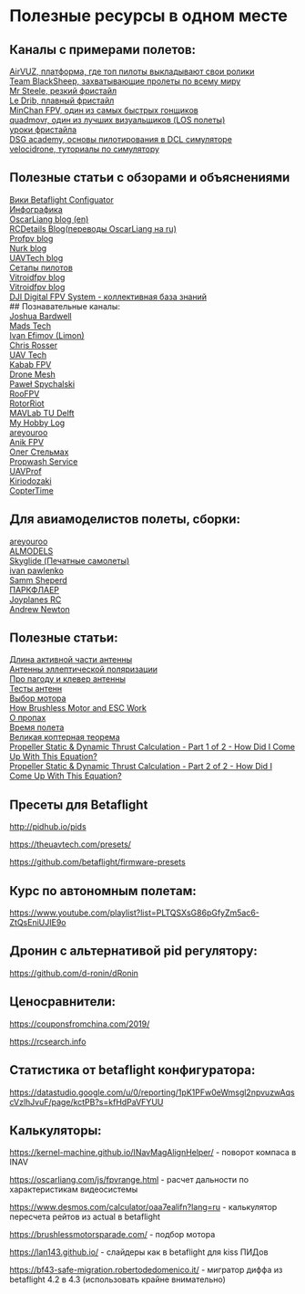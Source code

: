 # Полезные ресурсы в одном месте

## Каналы с примерами полетов:

<DT><A HREF="https://www.airvuz.com" >AirVUZ, платформа, где топ пилоты выкладывают свои ролики</A></DT>
<DT><A HREF="https://www.youtube.com/channel/UCAMZOHjmiInGYjOplGhU38g" >Team BlackSheep, захватывающие пролеты по всему миру</A></DT>
<DT><A HREF="https://www.youtube.com/channel/UCQEqPV0AwJ6mQYLmSO0rcNA" >Mr Steele, резкий фристайл</A></DT>
<DT><A HREF="https://www.youtube.com/c/LeDribFPV" >Le Drib, плавный фристайл</A></DT>
<DT><A HREF="https://www.youtube.com/c/MinChanKim04" >MinChan FPV, один из самых быстрых гонщиков</A></DT>
<DT><A HREF="https://www.youtube.com/c/quadmovr" >quadmovr, один из лучших визуальщиков (LOS полеты)</A></DT>
<DT><A HREF="https://www.youtube.com/channel/UCFedUk5j_EidYV4P-EnYJYg/videos" >уроки фристайла</A></DT>
<DT><A HREF="https://www.youtube.com/watch?v=ZZotXvbVEkI&list=PLwy7zFO7fCeM6rZilz3DlQ7kHs7HjhpYg&index=6" >DSG academy, основы пилотирования в DCL симуляторе</A></DT>
<DT><A HREF="https://www.youtube.com/c/Velocidrone" >velocidrone, туториалы по симулятору</A></DT>
  
## Полезные статьи с обзорами и объяснениями
  
<DT><A HREF="https://betaflight.com/docs/configurator/setup-tab#calibrate-accelerometer" >Вики Betaflight Configuator</A></DT>
<DT><A HREF="https://quadquestions.com/blog/2017/02/22/choose-right-size-motors-drone/" >Инфографика</A></DT>
<DT><A HREF="https://oscarliang.com/" >OscarLiang blog (en)</A></DT>
<DT><A HREF="https://blog.rcdetails.info/" >RCDetails Blog(переводы OscarLiang на ru)</A></DT>
<DT><A HREF="https://profpv.ru" >Profpv blog</A></DT>
<DT><A HREF="http://paulnurkkala.com" >Nurk blog</A></DT>
<DT><A HREF="https://theuavtech.com/" >UAVTech blog</A></DT>
<DT><A HREF="https://rotorbuilds.com/explore" >Сетапы пилотов</A></DT>
<DT><A HREF="https://www.vitroidfpv.com/faq" >Vitroidfpv blog</A></DT>
<DT><A HREF="https://www.vitroidfpv.com/faq" >Vitroidfpv blog</A></DT>
<DT><A HREF="https://www.djifpv.ru/" >DJI Digital FPV System - коллективная база знаний </A></DT>
## Познавательные каналы:

<DT><A HREF="https://www.youtube.com/channel/UCX3eufnI7A2I7IkKHZn8KSQ" >Joshua Bardwell</A></DT>
<DT><A HREF="https://www.youtube.com/@MadRC" >Mads Tech</A></DT>
<DT><A HREF="https://www.youtube.com/@IvanEfimovLimon" >Ivan Efimov (Limon)</A></DT>
<DT><A HREF="https://www.youtube.com/channel/UC45_6KVAAZG_iOgzksGswMw" >Chris Rosser</A></DT>
<DT><A HREF="https://www.youtube.com/channel/UCI2MZOaHJFMAmW5ni7vuAQg" >UAV Tech</A></DT>
<DT><A HREF="https://www.youtube.com/channel/UC4yjtLpqFmlVncUFExoVjiQ" >Kabab FPV</A></DT>
<DT><A HREF="https://www.youtube.com/channel/UC3c9WhUvKv2eoqZNSqAGQXg/videos" >Drone Mesh</A></DT> 
<DT><A HREF="https://www.youtube.com/c/Pawe%C5%82Spychalski" >Paweł Spychalski</A></DT>
<DT><A HREF="https://www.youtube.com/c/RooFPV" >RooFPV</A></DT>
<DT><A HREF="https://www.youtube.com/c/RotorRiot" >RotorRiot</A></DT>
<DT><A HREF="https://www.youtube.com/c/microuav" >MAVLab TU Delft</A></DT>
<DT><A HREF="https://www.youtube.com/channel/UC1R4TVyxi782_sNGUjREGVQ" >My Hobby Log</A></DT>
<DT><A HREF="https://www.youtube.com/c/areyouroo" >areyouroo</A></DT>
<DT><A HREF="https://www.youtube.com/channel/UC29J5CXmsnqX7JPAzlU9yCQ" >Anik FPV</A></DT>
<DT><A HREF="https://www.youtube.com/user/Elektraua" >Олег Стельмах</A></DT>
<DT><A HREF="https://www.youtube.com/c/propwashservice" >Propwash Service</A></DT>
<DT><A HREF="https://www.youtube.com/channel/UCBFJQVEoNPIe852VN4N1m_g" >UAVProf</A></DT>
<DT><A HREF="https://www.youtube.com/@kiriodozaki_fpv" >Kiriodozaki</A></DT>
<DT><A HREF="https://www.youtube.com/@CopterTime" >CopterTime</A></DT>

## Для авиамоделистов полеты, сборки:

<DT><A HREF="https://www.youtube.com/channel/UCG367mifGbd4_K9UTqYQrVQ" >areyouroo</A></DT>
<DT><A HREF="https://www.youtube.com/channel/UCatTqPsEwHGgtAXuC6WMq9w" >ALMODELS</A></DT>
<DT><A HREF="https://www.youtube.com/@Skyglide" >Skyglide (Печатные самолеты)</A></DT>
<DT><A HREF="https://vk.com/ivan.pawlenko" >ivan pawlenko</A></DT>
<DT><A HREF="https://www.youtube.com/c/SammSheperd" >Samm Sheperd</A></DT>
<DT><A HREF="http://www.parkflyer.ru/ru/blogs/view_entry/15827/" >ПАРКФЛАЕР</A></DT>
<DT><A HREF="https://www.youtube.com/channel/UCMcdwq_cRfNyQZExxXLqfgw" >Joyplanes RC</A></DT>
<DT><A HREF="https://www.youtube.com/channel/UC2QTy9BHei7SbeBRq59V66Q" >Andrew Newton</A></DT>

## Полезные статьи:

<DT><A HREF="http://www.fireniko.ru/2017/04/%D0%B4%D0%BB%D0%B8%D0%BD%D0%B0-%D0%B0%D0%BA%D1%82%D0%B8%D0%B2%D0%BD%D0%BE%D0%B9-%D1%87%D0%B0%D1%81%D1%82%D0%B8-%D0%B0%D0%BD%D1%82%D0%B5%D0%BD%D0%BD-%D1%83-%D0%BF%D1%80%D0%B8%D0%B5%D0%BC%D0%BD%D0%B8/" >Длина активной части антенны</A></DT>
<DT><A HREF="https://bester-ltd.ru/articl/teoriya_praktika/krugovaya_polyarizatsiya/krugovaya_polyarizatsiya.html" >Антенны эллептической поляризации</A></DT>
<DT><A HREF="https://www.maartenbaert.be/quadcopters/antennas/pagoda-antenna/" > Про пагоду и клевер антенны</A></DT>
<DT><A HREF="https://dr1.by/fpv-antena-tests/"> Тесты антенн</A></DT>
<DT><A HREF="https://blog.rcdetails.info/kak-vybrat-motory-dlya-kvadrokoptera-ili-gonochnogo-drona/" >Выбор мотора</A></DT>
<DT><A HREF="https://howtomechatronics.com/how-it-works/how-brushless-motor-and-esc-work/" >How Brushless Motor and ESC Work</A></DT>  
<DT><A HREF="https://pikabu.ru/story/letatelnyiy_post_7_propelleryi_4404295" >О пропах</A></DT>
<DT><A HREF="http://mshtests.c1.biz/hover.html" >Время полета</A></DT>
<DT><A HREF="http://mshtools.c1.biz/2017/07/12/the-great-copters-theorem/" >Великая коптерная теорема</A></DT>
<DT><A HREF="https://www.electricrcaircraftguy.com/2013/09/propeller-static-dynamic-thrust-equation.html">Propeller Static & Dynamic Thrust Calculation - Part 1 of 2 - How Did I Come Up With This Equation?</A></DT>
<DT><A HREF="https://www.electricrcaircraftguy.com/2014/04/propeller-static-dynamic-thrust-equation-background.html">Propeller Static & Dynamic Thrust Calculation - Part 2 of 2 - How Did I Come Up With This Equation?</A></DT>

## Пресеты для Betaflight

http://pidhub.io/pids

https://theuavtech.com/presets/

https://github.com/betaflight/firmware-presets


## Курс по автономным полетам:

https://www.youtube.com/playlist?list=PLTQSXsG86pGfyZm5ac6-ZtQsEniUJIE9o

## Дронин с альтернативой pid регулятору:

https://github.com/d-ronin/dRonin

## Ценосравнители:

https://couponsfromchina.com/2019/

https://rcsearch.info

## Статистика от betaflight конфигуратора:

https://datastudio.google.com/u/0/reporting/1pK1PFw0eWmsgl2npvuzwAqscVzlhJvuF/page/kctPB?s=kfHdPaVFYUU

## Калькуляторы:

https://kernel-machine.github.io/INavMagAlignHelper/ - поворот компаса в INAV

https://oscarliang.com/js/fpvrange.html - расчет дальности по характеристикам видеосистемы

https://www.desmos.com/calculator/oaa7ealifn?lang=ru - калькулятор пересчета рейтов из actual в betaflight

https://brushlessmotorsparade.com/ - подбор мотора

https://lan143.github.io/ - слайдеры как в betaflight для kiss ПИДов

https://bf43-safe-migration.robertodedomenico.it/ - мигратор диффа из betaflight 4.2 в 4.3 (использовать крайне внимательно)
